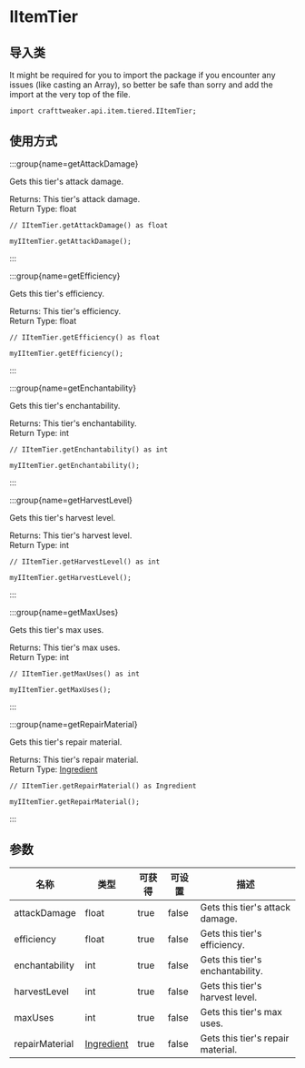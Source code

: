 # IItemTier

## 导入类

It might be required for you to import the package if you encounter any issues (like casting an Array), so better be safe than sorry and add the import at the very top of the file.
```zenscript
import crafttweaker.api.item.tiered.IItemTier;
```


## 使用方式

:::group{name=getAttackDamage}

Gets this tier's attack damage.

Returns: This tier's attack damage.  
Return Type: float

```zenscript
// IItemTier.getAttackDamage() as float

myIItemTier.getAttackDamage();
```

:::

:::group{name=getEfficiency}

Gets this tier's efficiency.

Returns: This tier's efficiency.  
Return Type: float

```zenscript
// IItemTier.getEfficiency() as float

myIItemTier.getEfficiency();
```

:::

:::group{name=getEnchantability}

Gets this tier's enchantability.

Returns: This tier's enchantability.  
Return Type: int

```zenscript
// IItemTier.getEnchantability() as int

myIItemTier.getEnchantability();
```

:::

:::group{name=getHarvestLevel}

Gets this tier's harvest level.

Returns: This tier's harvest level.  
Return Type: int

```zenscript
// IItemTier.getHarvestLevel() as int

myIItemTier.getHarvestLevel();
```

:::

:::group{name=getMaxUses}

Gets this tier's max uses.

Returns: This tier's max uses.  
Return Type: int

```zenscript
// IItemTier.getMaxUses() as int

myIItemTier.getMaxUses();
```

:::

:::group{name=getRepairMaterial}

Gets this tier's repair material.

Returns: This tier's repair material.  
Return Type: [Ingredient](/vanilla/api/item/Ingredient)

```zenscript
// IItemTier.getRepairMaterial() as Ingredient

myIItemTier.getRepairMaterial();
```

:::


## 参数

| 名称             | 类型                                         | 可获得  | 可设置   | 描述                                |
| -------------- | ------------------------------------------ | ---- | ----- | --------------------------------- |
| attackDamage   | float                                      | true | false | Gets this tier's attack damage.   |
| efficiency     | float                                      | true | false | Gets this tier's efficiency.      |
| enchantability | int                                        | true | false | Gets this tier's enchantability.  |
| harvestLevel   | int                                        | true | false | Gets this tier's harvest level.   |
| maxUses        | int                                        | true | false | Gets this tier's max uses.        |
| repairMaterial | [Ingredient](/vanilla/api/item/Ingredient) | true | false | Gets this tier's repair material. |

